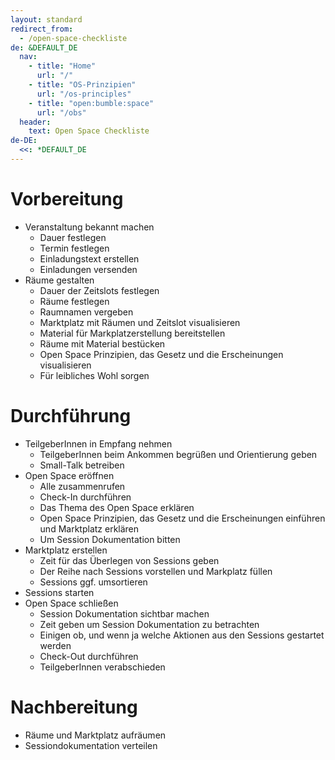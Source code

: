 ```yaml
---
layout: standard
redirect_from:
  - /open-space-checkliste
de: &DEFAULT_DE
  nav:
    - title: "Home"
      url: "/"
    - title: "OS-Prinzipien"
      url: "/os-principles"
    - title: "open:bumble:space"
      url: "/obs"
  header:
    text: Open Space Checkliste
de-DE:
  <<: *DEFAULT_DE
---
```

# Vorbereitung
- Veranstaltung bekannt machen
  - Dauer festlegen
  - Termin festlegen
  - Einladungstext erstellen
  - Einladungen versenden
- Räume gestalten
  - Dauer der Zeitslots festlegen
  - Räume festlegen
  - Raumnamen vergeben
  - Marktplatz mit Räumen und Zeitslot visualisieren
  - Material für Markplatzerstellung bereitstellen
  - Räume mit Material bestücken
  - Open Space Prinzipien, das Gesetz und die Erscheinungen visualisieren
  - Für leibliches Wohl sorgen

# Durchführung
- TeilgeberInnen in Empfang nehmen
  - TeilgeberInnen beim Ankommen begrüßen und Orientierung geben
  - Small-Talk betreiben
- Open Space eröffnen
  - Alle zusammenrufen
  - Check-In durchführen
  - Das Thema des Open Space erklären
  - Open Space Prinzipien, das Gesetz und die Erscheinungen einführen und Marktplatz erklären
  - Um Session Dokumentation bitten
- Marktplatz erstellen
  - Zeit für das Überlegen von Sessions geben
  - Der Reihe nach Sessions vorstellen und Markplatz füllen
  - Sessions ggf. umsortieren
- Sessions starten
- Open Space schließen
  - Session Dokumentation sichtbar machen
  - Zeit geben um Session Dokumentation zu betrachten
  - Einigen ob, und wenn ja welche Aktionen aus den Sessions gestartet werden
  - Check-Out durchführen
  - TeilgeberInnen verabschieden

# Nachbereitung
- Räume und Marktplatz aufräumen
- Sessiondokumentation verteilen
